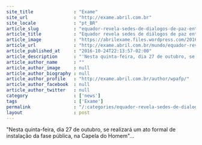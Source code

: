 ```yaml
---
site_title               : "Exame"
site_url                 : "http://exame.abril.com.br"
site_locale              : "pt_BR"
article_slug             : "equador-revela-sedes-de-dialogos-de-paz-entre-bogota-e-eln"
article_title            : "Equador revela sedes de diálogos de paz entre Bogotá e ELN"
article_image            : "https://abrilexame.files.wordpress.com/2016/09/size_960_16_9_colombia55.jpg?quality=70&strip=all&w=960"
article_url              : "http://exame.abril.com.br/mundo/equador-revela-sedes-de-dialogos-de-paz-entre-bogota-e-eln/"
article_published_at     : "2016-10-24T22:13:57-02:00"
article_description      : "'Nesta quinta-feira, dia 27 de outubro, se realizará um ato formal de instalação da fase pública, na Capela do Homem'..."
article_author_name      : ""
article_author_image     : null
article_author_biography : null
article_author_profile   : "http://exame.abril.com.br/author/wpafp/"
article_author_facebook  : null
article_author_twitter   : null
category                 : ['news']
tags                     : ['Exame']
permalink                : "/:categories/equador-revela-sedes-de-dialogos-de-paz-entre-bogota-e-eln/"
layout                   : post
---
```


"Nesta quinta-feira, dia 27 de outubro, se realizará um ato formal de instalação da fase pública, na Capela do Homem"...
